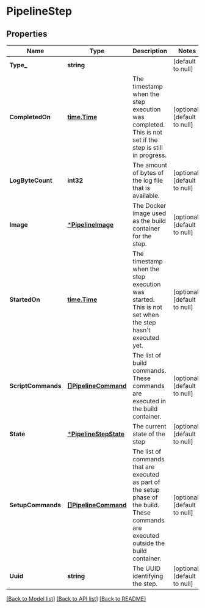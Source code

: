 # PipelineStep

## Properties
Name | Type | Description | Notes
------------ | ------------- | ------------- | -------------
**Type_** | **string** |  | [default to null]
**CompletedOn** | [**time.Time**](time.Time.md) | The timestamp when the step execution was completed. This is not set if the step is still in progress. | [optional] [default to null]
**LogByteCount** | **int32** | The amount of bytes of the log file that is available. | [optional] [default to null]
**Image** | [***PipelineImage**](pipeline_image.md) | The Docker image used as the build container for the step. | [optional] [default to null]
**StartedOn** | [**time.Time**](time.Time.md) | The timestamp when the step execution was started. This is not set when the step hasn&#39;t executed yet. | [optional] [default to null]
**ScriptCommands** | [**[]PipelineCommand**](pipeline_command.md) | The list of build commands. These commands are executed in the build container. | [optional] [default to null]
**State** | [***PipelineStepState**](pipeline_step_state.md) | The current state of the step | [optional] [default to null]
**SetupCommands** | [**[]PipelineCommand**](pipeline_command.md) | The list of commands that are executed as part of the setup phase of the build. These commands are executed outside the build container. | [optional] [default to null]
**Uuid** | **string** | The UUID identifying the step. | [optional] [default to null]

[[Back to Model list]](../README.md#documentation-for-models) [[Back to API list]](../README.md#documentation-for-api-endpoints) [[Back to README]](../README.md)


